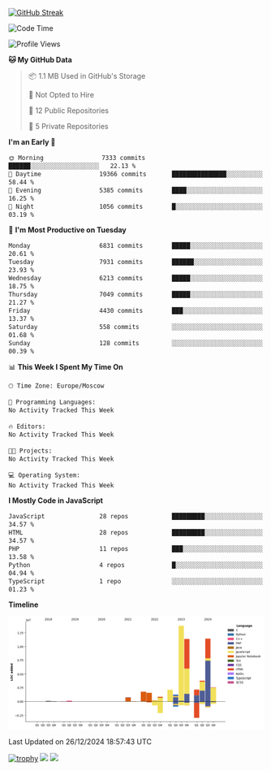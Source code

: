 [![GitHub Streak](https://github-readme-streak-stats.herokuapp.com/?user=yogik10)](https://git.io/streak-stats)
<!--START_SECTION:waka-->
![Code Time](http://img.shields.io/badge/Code%20Time-1%2C040%20hrs%2039%20mins-blue)

![Profile Views](http://img.shields.io/badge/Profile%20Views-0-blue)

**🐱 My GitHub Data** 

> 📦 1.1 MB Used in GitHub's Storage 
 > 
> 🚫 Not Opted to Hire
 > 
> 📜 12 Public Repositories 
 > 
> 🔑 5 Private Repositories 
 > 
**I'm an Early 🐤** 

```text
🌞 Morning                7333 commits        ██████░░░░░░░░░░░░░░░░░░░   22.13 % 
🌆 Daytime                19366 commits       ███████████████░░░░░░░░░░   58.44 % 
🌃 Evening                5385 commits        ████░░░░░░░░░░░░░░░░░░░░░   16.25 % 
🌙 Night                  1056 commits        █░░░░░░░░░░░░░░░░░░░░░░░░   03.19 % 
```
📅 **I'm Most Productive on Tuesday** 

```text
Monday                   6831 commits        █████░░░░░░░░░░░░░░░░░░░░   20.61 % 
Tuesday                  7931 commits        ██████░░░░░░░░░░░░░░░░░░░   23.93 % 
Wednesday                6213 commits        █████░░░░░░░░░░░░░░░░░░░░   18.75 % 
Thursday                 7049 commits        █████░░░░░░░░░░░░░░░░░░░░   21.27 % 
Friday                   4430 commits        ███░░░░░░░░░░░░░░░░░░░░░░   13.37 % 
Saturday                 558 commits         ░░░░░░░░░░░░░░░░░░░░░░░░░   01.68 % 
Sunday                   128 commits         ░░░░░░░░░░░░░░░░░░░░░░░░░   00.39 % 
```


📊 **This Week I Spent My Time On** 

```text
🕑︎ Time Zone: Europe/Moscow

💬 Programming Languages: 
No Activity Tracked This Week

🔥 Editors: 
No Activity Tracked This Week

🐱‍💻 Projects: 
No Activity Tracked This Week

💻 Operating System: 
No Activity Tracked This Week
```

**I Mostly Code in JavaScript** 

```text
JavaScript               28 repos            █████████░░░░░░░░░░░░░░░░   34.57 % 
HTML                     28 repos            █████████░░░░░░░░░░░░░░░░   34.57 % 
PHP                      11 repos            ███░░░░░░░░░░░░░░░░░░░░░░   13.58 % 
Python                   4 repos             █░░░░░░░░░░░░░░░░░░░░░░░░   04.94 % 
TypeScript               1 repo              ░░░░░░░░░░░░░░░░░░░░░░░░░   01.23 % 
```



**Timeline**

![Lines of Code chart](https://raw.githubusercontent.com/Yogik10/Yogik10/main/assets/bar_graph.png)


 Last Updated on 26/12/2024 18:57:43 UTC
<!--END_SECTION:waka-->
[![trophy](https://github-profile-trophy.vercel.app/?username=yogik10)](https://github.com/ryo-ma/github-profile-trophy)
![](https://github-profile-summary-cards.vercel.app/api/cards/profile-details?username=yogik10&theme=solarized_dark)
![](https://github-profile-summary-cards.vercel.app/api/cards/most-commit-language?username=yogik10&theme=solarized_dark)


